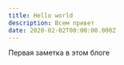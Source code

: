 ```yaml
---
title: Hello world
description: Всем привет
date: 2020-02-02T00:00:00.000Z
---
```

Первая заметка в этом блоге